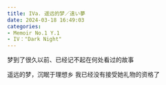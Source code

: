 ```yaml
---
title: IVa. 遥远的梦／遠い夢
date: 2024-03-18 16:49:03
categories:
- Memoir No.1 Y.1
- IV："Dark Night"
---
```


梦到了很久以前、已经记不起在何处看过的故事

遥远的梦，沉眠于理想乡
我已经没有接受她礼物的资格了
